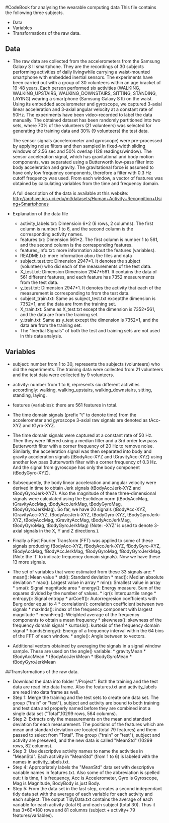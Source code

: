 #CodeBook for analysing the wearable computing data
This file contains the following three subjects.
* Data
* Variables
* Transformations of the raw data.

## Data
* The raw data are collected from the accelerometers from the Samsung Galaxy S II smartphone. They are the recordings of 30 
subjects performing activities of daily livingwhile carrying a waist-mounted smartphone with embedded inertial sensors.
The experiments have been carried out with a group of 30 volunteers within an age bracket of 19-48 years. Each person performed 
six activities (WALKING, WALKING_UPSTAIRS, WALKING_DOWNSTAIRS, SITTING, STANDING, LAYING) wearing a smartphone (Samsung Galaxy S II) 
on the waist. Using its embedded accelerometer and gyroscope, we captured 3-axial linear acceleration and 3-axial angular velocity 
at a constant rate of 50Hz. The experiments have been video-recorded to label the data manually. The obtained dataset has been 
randomly partitioned into two sets, where 70% of the volunteers (21 volunteers) was selected for generating the training data and 
30% (9 volunteers) the test data. 

  The sensor signals (accelerometer and gyroscope) were pre-processed by applying noise filters and then sampled in fixed-width 
sliding windows of 2.56 sec and 50% overlap (128 readings/window). The sensor acceleration signal, which has gravitational and 
body motion components, was separated using a Butterworth low-pass filter into body acceleration and gravity. The gravitational 
force is assumed to have only low frequency components, therefore a filter with 0.3 Hz cutoff frequency was used. From each window,
a vector of features was obtained by calculating variables from the time and frequency domain.

   A full description of the data is available at this website: 
http://archive.ics.uci.edu/ml/datasets/Human+Activity+Recognition+Using+Smartphones

* Explanation of the data file
  *  activity_labels.txt: Dimensioin 6*2 (6 rows, 2 columns). The first column is number 1 to 6, and the second column is the corresponding
activity names.
  *  features.txt: Dimension 561*2. The first column is number 1 to 561, and the second column is the corresponding features.
  *  features_info.txt: more information about the features (variables). 
  *  README.txt: more information abou the files and data
  *  subject_test.txt: Dimension 2947*1. It denotes the subject (volunteer) who did each of the measurements of the test data.
  *  X_test.txt: Dimension Dimension 2947*561. It contains the data of 561 different features, and each feature has 7352 measurements from the test data.
  *  y_test.txt: Dimension 2947*1. It denotes the activity that each of the measurement is corresponding to from the test data.
  *  subject_train.txt: Same as subject_test.txt exceptthe dimension is 7352*1, and the data are from the training set.
  *  X_train.txt: Same as X_test.txt except the dimension is 7352*561, and the data are from the training set.
  *  y_train.txt: Same as y_test except the dimension is 7352*1, and the data are from the training set.
  *  The "Inertial Signals" of both the test and training sets are not used in this data analysis.

## Variables
*  subject: number from 1 to 30, represents the subjects (volunteers) who did the experiments. The training data were collected from 21
volunteers and the test data were collected by 9 volunteers.
*  activity: number from 1 to 6, represents six different activities accordingly: walking, walking_upstairs, walking_downstairs,
sitting, standing, laying.
*  features (variables): there are 561 features in total. 
  *  The time domain signals (prefix "t" to denote time) from the accelerometer and gyroscope 3-axial raw signals are denoted as tAcc-XYZ
  and tGyro-XYZ.
  *  The time domain signals were captured at a constant rate of 50 Hz. Then they were filtered using a median filter and a 3rd order 
low pass Butterworth filter with a corner frequency of 20 Hz to remove noise. Similarly, the acceleration signal was then separated into 
body and gravity acceleration signals (tBodyAcc-XYZ and tGravityAcc-XYZ) using another low pass Butterworth filter with a corner frequency of 0.3 Hz. 
And the signal from gyroscope has only the body component (tBodyGyro-XYZ).
  *  Subsequently, the body linear acceleration and angular velocity were derived in time to obtain Jerk signals (tBodyAccJerk-XYZ and tBodyGyroJerk-XYZ). 
Also the magnitude of these three-dimensional signals were calculated using the Euclidean norm (tBodyAccMag, tGravityAccMag, tBodyAccJerkMag, 
tBodyGyroMag, tBodyGyroJerkMag). So far, we have 20 signals (tBodyAcc-XYZ, tGravityAcc-XYZ, tBodyAccJerk-XYZ, tBodyGyro-XYZ, tBodyGyroJerk-XYZ,
tBodyAccMag, tGravityAccMag, tBodyAccJerkMag, tBodyGyroMag, tBodyGyroJerkMag) (Note: -XYZ' is used to denote 3-axial signals in the X, Y and Z directions.).
  *  Finally a Fast Fourier Transform (FFT) was applied to some of these signals producing fBodyAcc-XYZ, fBodyAccJerk-XYZ, fBodyGyro-XYZ, fBodyAccMag,
fBodyAccJerkMag, fBodyGyroMag, fBodyGyroJerkMag. (Note the 'f' to indicate frequency domain signals). Now we have these 13 more signals. 
  *  The set of variables that were estimated from these 33 signals are: 
    *  mean(): Mean value
    *  std(): Standard deviation
    *  mad(): Median absolute deviation 
    *  max(): Largest value in array
    *  min(): Smallest value in array
    *  sma(): Signal magnitude area
    *  energy(): Energy measure. Sum of the squares divided by the number of values. 
    *  iqr(): Interquartile range 
    *  entropy(): Signal entropy
    *  arCoeff(): Autorregresion coefficients with Burg order equal to 4
    *  correlation(): correlation coefficient between two signals
    *  maxInds(): index of the frequency component with largest magnitude
    *  meanFreq(): Weighted average of the frequency components to obtain a mean frequency
    *  skewness(): skewness of the frequency domain signal 
    *  kurtosis(): kurtosis of the frequency domain signal 
    *  bandsEnergy(): Energy of a frequency interval within the 64 bins of the FFT of each window.
    *  angle(): Angle between to vectors.

  *  Additional vectors obtained by averaging the signals in a signal window sample. These are used on the angle() variable:
    *  gravityMean
    *  tBodyAccMean
    *  tBodyAccJerkMean
    *  tBodyGyroMean
    *  tBodyGyroJerkMean

##Transformations of the raw data.
*  Download the data into folder "/Project". Both the training and the test data are read
into data frame. Also the features.txt and activity_labels are read into data frame as well.
*  Step 1: Merge the training and the test sets to create one data set. The group ("train" or "test"), subject and 
activity are bound to both training and test data and properly named before they are combined inot a single data set
("Total",10299 rows, 564 columns).
*  Step 2: Extracts only the measurements on the mean and standard deviation for each measurement. The positions
of the features which are mean and standard deviation are located (total 79 features) and them passed to select 
from "Total". The group ("train" or "test"), subject and activity are preseved, and the new data is called "MeanStd"
(10299 rows, 82 columns).
*  Step 3: Use descriptive activity names to name the activities in "MeanStd". Each activity in "MeanStd" (from 1 to 6)
is labeled with the names in activity_labels.txt.
*  Step 4: Appropriately labels the "MeanStd" data set with descriptive variable names in features.txt. Also some of 
the abbreviation is spelled out: t is time, f is frequency, Acc is Accelerometer, Gyro is Gyroscope, Mag is Magnitude,
BodyBody is just Body.
*  Step 5: From the data set in the last step, creates a second independant tidy data set with the average of each
variable for each activity and each subject. The output TidyData.txt contains the average of each variable for each
activity (total 6) and each subject (total 30). Thus it has 3*60=180 rows and 81 columns (subject + activity+
79 features/variables).

